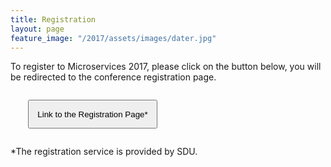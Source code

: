 ```yaml
---
title: Registration
layout: page
feature_image: "/2017/assets/images/dater.jpg"
---
```


<div class="col-xs-12">
  <p class="lead">To register to Microservices 2017, please click on the button below, you will be redirected to the conference registration page.</p>

  <p style="margin:2em;" class="text-center">
    <a target="_blank" href="http://webpay.sdu.dk/system/micro17/"><button style="padding:1em;" type="button" class="btn btn-primary btn-lg"> Link to the Registration Page*</button></a></p>

  <p>*The registration service is provided by SDU.</p>
</div>